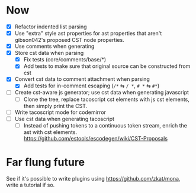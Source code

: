 
# Now

* [x] Refactor indented list parsing
* [x] Use "extra" style ast properties for ast properties that aren't gibson042's proposed CST node properties.
* [x] Use comments when generating
* [x] Store cst data when parsing
  * [x] Fix tests (core/comments/base/\*)
  * [x] Add tests to make sure that original source can be constructed from cst
* [x] Convert cst data to comment attachment when parsing
  * [x] Add tests for in-comment escaping (`/*` ⇆ `/ *`, `# *` ⇆ `#*`)
* [ ] Create cst-aware js generator; use cst data when generating javascript
  * [ ] Clone the tree, replace tacoscript cst elements with js cst elements,
        then simply print the CST.
* [ ] Write tacoscript mode for codemirror
* [ ] Use cst data when generating tacoscript
  * [ ] Instead of pushing tokens to a continuous token stream, enrich the ast
        with cst elements. https://github.com/estools/escodegen/wiki/CST-Proposals

# Far flung future

See if it's possible to write plugins using https://github.com/zkat/mona, write a tutorial if so.
